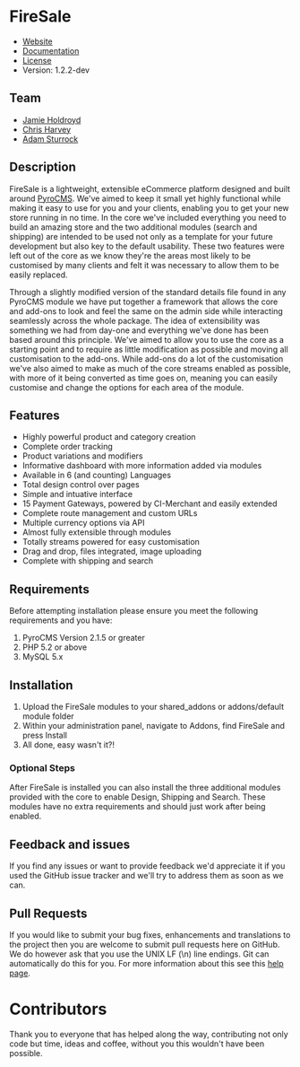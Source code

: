 # FireSale

* [Website](http://www.getfiresale.org)
* [Documentation](http://www.getfiresale.org/documentation)
* [License](https://github.com/firesale/firesale/blob/1.2/master/LICENSE)
* Version: 1.2.2-dev

## Team

* [Jamie Holdroyd](http://www.jholdroyd.com)
* [Chris Harvey](http://www.chrisnharvey.com)
* [Adam Sturrock](http://www.adamsturrock.co.uk)

## Description

FireSale is a lightweight, extensible eCommerce platform designed and built around [PyroCMS](http://www.pyrocms.com). We've aimed to keep it small yet highly functional while making it easy to use for you and your clients, enabling you to get your new store running in no time. In the core we've included everything you need to build an amazing store and the two additional modules (search and shipping) are intended to be used not only as a template for your future development but also key to the default usability. These two features were left out of the core as we know they're the areas most likely to be customised by many clients and felt it was necessary to allow them to be easily replaced.

Through a slightly modified version of the standard details file found in any PyroCMS module we have put together a framework that allows the core and add-ons to look and feel the same on the admin side while interacting seamlessly across the whole package. The idea of extensibility was something we had from day-one and everything we've done has been based around this principle. We've aimed to allow you to use the core as a starting point and to require as little modification as possible and moving all customisation to the add-ons. While add-ons do a lot of the customisation we've also aimed to make as much of the core streams enabled as possible, with more of it being converted as time goes on, meaning you can easily customise and change the options for each area of the module.

## Features
* Highly powerful product and category creation
* Complete order tracking
* Product variations and modifiers
* Informative dashboard with more information added via modules
* Available in 6 (and counting) Languages
* Total design control over pages
* Simple and intuative interface
* 15 Payment Gateways, powered by CI-Merchant and easily extended
* Complete route management and custom URLs
* Multiple currency options via API
* Almost fully extensible through modules
* Totally streams powered for easy customisation
* Drag and drop, files integrated, image uploading
* Complete with shipping and search

## Requirements

Before attempting installation please ensure you meet the following requirements and you have:

1. PyroCMS Version 2.1.5 or greater
2. PHP 5.2 or above
3. MySQL 5.x

## Installation

1. Upload the FireSale modules to your shared_addons or addons/default module folder
2. Within your administration panel, navigate to Addons, find FireSale and press Install
3. All done, easy wasn't it?!

### Optional Steps

After FireSale is installed you can also install the three additional modules provided with the core to enable Design, Shipping and Search. These modules have no extra requirements and should just work after being enabled.

## Feedback and issues

If you find any issues or want to provide feedback we'd appreciate it if you used the GitHub issue tracker and we'll try to address them as soon as we can.

## Pull Requests

If you would like to submit your bug fixes, enhancements and translations to the project then you are welcome to submit pull requests here on GitHub. We do however ask that you use the UNIX LF (\n) line endings. Git can automatically do this for you. For more information about this see this [help page](https://help.github.com/articles/dealing-with-line-endings).

# Contributors

Thank you to everyone that has helped along the way, contributing not only code but time, ideas and coffee, without you this wouldn't have been possible.

